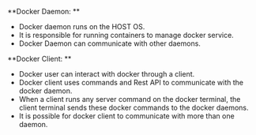 **Docker Daemon: ** 
- Docker daemon runs on the HOST OS.
- It is responsible for running containers to manage docker service.
- Docker Daemon can communicate with other daemons.

**Docker Client: **
- Docker user can interact with docker through a client.
- Docker client uses commands and Rest API to communicate with the docker daemon.
- When a client runs any server command on the docker terminal, the client terminal sends these docker commands to the docker daemons.
- It is possible for docker client to communicate with more than one daemon.

